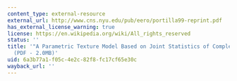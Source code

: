 ```yaml
---
content_type: external-resource
external_url: http://www.cns.nyu.edu/pub/eero/portilla99-reprint.pdf
has_external_license_warning: true
license: https://en.wikipedia.org/wiki/All_rights_reserved
status: ''
title: '"A Parametric Texture Model Based on Joint Statistics of Complex Wavelet Coefficients."
  (PDF - 2.0MB)'
uid: 6a3b77a1-f05c-4e2c-82f8-fc17cf65e30c
wayback_url: ''
---
```

